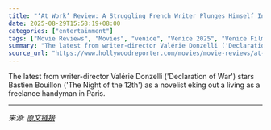 ```yaml
---
title: "‘At Work’ Review: A Struggling French Writer Plunges Himself Into the Gig Economy in a Thoughtful if Lackluster Drama"
date: 2025-08-29T15:58:19+08:00
categories: ["entertainment"]
tags: ["Movie Reviews", "Movies", "venice", "Venice 2025", "Venice Film Festival", "Venice Film Festival 2025"]
summary: "The latest from writer-director Valérie Donzelli ('Declaration of War') stars Bastien Bouillon ('The Night of the 12th') as a novelist eking out a living as a freelance handyman in Paris."
source_url: "https://www.hollywoodreporter.com/movies/movie-reviews/at-work-review-valerie-donzelli-bastien-bouillon-1236356784/"
---
```


The latest from writer-director Valérie Donzelli ('Declaration of War') stars Bastien Bouillon ('The Night of the 12th') as a novelist eking out a living as a freelance handyman in Paris.

---

*来源: [原文链接](https://www.hollywoodreporter.com/movies/movie-reviews/at-work-review-valerie-donzelli-bastien-bouillon-1236356784/)*
